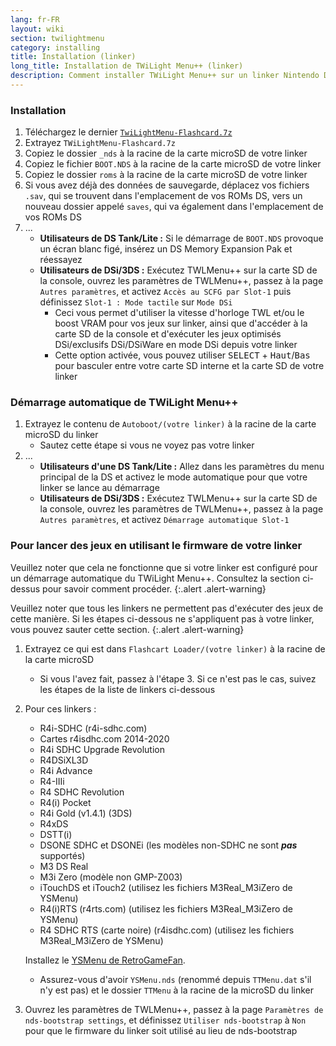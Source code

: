 ```yaml
---
lang: fr-FR
layout: wiki
section: twilightmenu
category: installing
title: Installation (linker)
long_title: Installation de TWiLight Menu++ (linker)
description: Comment installer TWiLight Menu++ sur un linker Nintendo DS
---
```


### Installation
1. Téléchargez le dernier [`TwiLightMenu-Flashcard.7z`](https://github.com/DS-Homebrew/TWiLightMenu/releases/latest/download/TWiLightMenu-Flashcard.7z)
1. Extrayez `TWiLightMenu-Flashcard.7z`
1. Copiez le dossier `_nds` à la racine de la carte microSD de votre linker
1. Copiez le fichier `BOOT.NDS` à la racine de la carte microSD de votre linker
1. Copiez le dossier `roms` à la racine de la carte microSD de votre linker
1. Si vous avez déjà des données de sauvegarde, déplacez vos fichiers `.sav`, qui se trouvent dans l'emplacement de vos ROMs DS, vers un nouveau dossier appelé `saves`, qui va également dans l'emplacement de vos ROMs DS
1. ...
   - **Utilisateurs de DS Tank/Lite :** Si le démarrage de `BOOT.NDS` provoque un écran blanc figé, insérez un DS Memory Expansion Pak et réessayez
   - **Utilisateurs de DSi/3DS :** Exécutez TWLMenu++ sur la carte SD de la console, ouvrez les paramètres de TWLMenu++, passez à la page `Autres paramètres`, et activez `Accès au SCFG par Slot-1` puis définissez `Slot-1 : Mode tactile` sur `Mode DSi`
      - Ceci vous permet d'utiliser la vitesse d'horloge TWL et/ou le boost VRAM pour vos jeux sur linker, ainsi que d'accéder à la carte SD de la console et d'exécuter les jeux optimisés DSi/exclusifs DSi/DSiWare en mode DSi depuis votre linker
      - Cette option activée, vous pouvez utiliser <kbd>SELECT</kbd> + <kbd>Haut</kbd>/<kbd>Bas</kbd> pour basculer entre votre carte SD interne et la carte SD de votre linker

### Démarrage automatique de TWiLight Menu++
1. Extrayez le contenu de `Autoboot/(votre linker)` à la racine de la carte microSD du linker
   - Sautez cette étape si vous ne voyez pas votre linker
1. ...
   - **Utilisateurs d'une DS Tank/Lite :** Allez dans les paramètres du menu principal de la DS et activez le mode automatique pour que votre linker se lance au démarrage
   - **Utilisateurs de DSi/3DS :** Exécutez TWLMenu++ sur la carte SD de la console, ouvrez les paramètres de TWLMenu++, passez à la page `Autres paramètres`, et activez `Démarrage automatique Slot-1`

### Pour lancer des jeux en utilisant le firmware de votre linker

Veuillez noter que cela ne fonctionne que si votre linker est configuré pour un démarrage automatique du TWiLight Menu++. Consultez la section ci-dessus pour savoir comment procéder.
{:.alert .alert-warning}

Veuillez noter que tous les linkers ne permettent pas d'exécuter des jeux de cette manière. Si les étapes ci-dessous ne s'appliquent pas à votre linker, vous pouvez sauter cette section.
{:.alert .alert-warning}

1. Extrayez ce qui est dans `Flashcart Loader/(votre linker)` à la racine de la carte microSD
   - Si vous l'avez fait, passez à l'étape 3. Si ce n'est pas le cas, suivez les étapes de la liste de linkers ci-dessous

1. Pour ces linkers :
   - R4i-SDHC (r4i-sdhc.com)
   - Cartes r4isdhc.com 2014-2020
   - R4i SDHC Upgrade Revolution
   - R4DSiXL3D
   - R4i Advance
   - R4-IIIi
   - R4 SDHC Revolution
   - R4(i) Pocket
   - R4i Gold (v1.4.1) (3DS)
   - R4xDS
   - DSTT(i)
   - DSONE SDHC et DSONEi (les modèles non-SDHC ne sont ***pas*** supportés)
   - M3 DS Real
   - M3i Zero (modèle non GMP-Z003)
   - iTouchDS et iTouch2 (utilisez les fichiers M3Real_M3iZero de YSMenu)
   - R4(i)RTS (r4rts.com) (utilisez les fichiers M3Real_M3iZero de YSMenu)
   - R4 SDHC RTS (carte noire) (r4isdhc.com) (utilisez les fichiers M3Real_M3iZero de YSMenu)

   Installez le [YSMenu de RetroGameFan](https://gbatemp.net/threads/retrogamefan-updates-releases.267243/).
      - Assurez-vous d'avoir `YSMenu.nds` (renommé depuis `TTMenu.dat` s'il n'y est pas) et le dossier `TTMenu` à la racine de la microSD du linker
1. Ouvrez les paramètres de TWLMenu++, passez à la page `Paramètres de nds-bootstrap settings`, et définissez `Utiliser nds-bootstrap` à `Non` pour que le firmware du linker soit utilisé au lieu de nds-bootstrap
